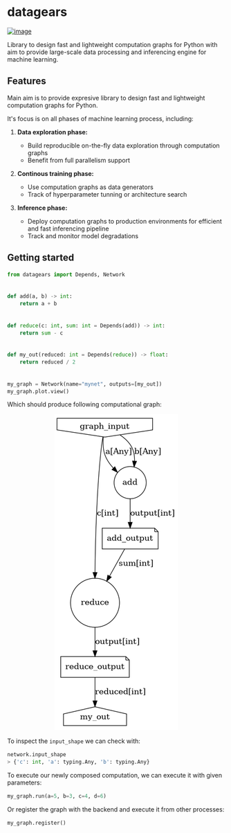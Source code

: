 # datagears

[![image][]][1]


Library to design fast and lightweight computation graphs for Python with aim to provide large-scale data processing and inferencing engine for machine learning.

## Features

Main aim is to provide expresive library to design fast and lightweight computation graphs for Python.

It's focus is on all phases of machine learning process, including:

1. **Data exploration phase:**
      * Build reproducible on-the-fly data exploration through computation graphs 
      * Benefit from full parallelism support

2. **Continous training phase:** 
      * Use computation graphs as data generators
      * Track of hyperparameter tunning or architecture search

3. **Inference phase:** 
    * Deploy computation graphs to production environments for efficient and fast inferencing pipeline 
    * Track and monitor model degradations

## Getting started

```python
from datagears import Depends, Network


def add(a, b) -> int:
    return a + b


def reduce(c: int, sum: int = Depends(add)) -> int:
    return sum - c


def my_out(reduced: int = Depends(reduce)) -> float:
    return reduced / 2


my_graph = Network(name="mynet", outputs=[my_out]) 
my_graph.plot.view()
```


Which should produce following computational graph:

<p align="center">
    <img src="out.png" />
</p>


To inspect the `input_shape` we can check with:

```python
network.input_shape
> {'c': int, 'a': typing.Any, 'b': typing.Any}
```

To execute our newly composed computation, we can execute it with given parameters:
```python
my_graph.run(a=5, b=3, c=4, d=6)
```

Or register the graph with the backend and execute it from other
processes: 
```python
my_graph.register()
```

  [image]: https://badge.fury.io/py/datagears.png
  [1]: http://badge.fury.io/py/datagears
